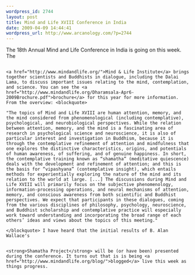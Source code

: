 ```yaml
--- 
wordpress_id: 2744
layout: post
title: Mind and Life XVIII Conference in India
date: 2009-04-09 14:44:41
wordpress_url: http://www.arcanology.com/?p=2744
---
```

The 18th Annual Mind and Life Conference in India is going on this week. The 
                                                                                                                                                                                                                                                                                                                                                                                                                                                                                                                                                                                                                                                                                                                                                                                                                                                                                                                          
                                                                                                                                                                                                                                                                                                                                                                                                                                                                                                                                                                                                                                                                                                                                                                                                                                                                                                                          <a href="http://www.mindandlife.org/">Mind & Life Institute</a> brings together scientists and Buddhists in dialogue, including the Dalai Lama, to discuss important issues relating to the mind, contemplation, and science. You can see the <a href="http://www.mindandlife.org/Dharamsala-Apr6-2009Brochure.pdf">brochure</a> for this year for more information. From the overview: <blockquote>
                                                                                                                                                                                                                                                                                                                                                                                                                                                                                                                                                                                                                                                                                                                                                                                                                                                                                                                            "The topics of Mind and Life XVIII are human attention, memory, and the mind considered from phenomenological (including contemplative), psychological, and neurobiological perspectives. While the relation between attention, memory, and the mind is a fascinating area of research in psychological science and neuroscience, it is also of particular interest and investigation in Buddhism, because it is through the contemplative refinement of attention and mindfulness that one explores the distinctive characteristics, origins, and potentials of human awareness, of suffering, and of genuine happiness. In short, the contemplative training known as “shamatha” (meditative quiescence) deals with the development and refinement of attention; and this is the basis for “vipashyana” (contemplative insight), which entails methods for experientially exploring the nature of the mind and its relation to the world at large. [...] The discussions during Mind and Life XVIII will primarily focus on the subjective phenomenology, information-processing operations, and neural mechanisms of attention, memory, and conscious awareness from both scientific and Buddhist perspectives. We expect that participants in these dialogues, coming from the various disciplines of philosophy, psychology, neuroscience, and Buddhist scholarship and contemplative practice will especially work toward understanding and incorporating the broad range of each others’ ideas and views about the topics of this meeting."
                                                                                                                                                                                                                                                                                                                                                                                                                                                                                                                                                                                                                                                                                                                                                                                                                                                                                                                          </blockquote> I have heard that the initial results of B. Alan Wallace's 
                                                                                                                                                                                                                                                                                                                                                                                                                                                                                                                                                                                                                                                                                                                                                                                                                                                                                                                          
                                                                                                                                                                                                                                                                                                                                                                                                                                                                                                                                                                                                                                                                                                                                                                                                                                                                                                                          <strong>Shamatha Project</strong> will be (or have been) presented during the conference. It turns out that is is being <a href="http://www.mindandlife.org/blog/">blogged</a> live this week as things progress.